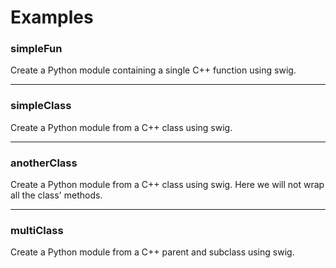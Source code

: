 Examples
===

### simpleFun
Create a Python module containing a single C++ function using swig.
___
### simpleClass
Create a Python module from a C++ class using swig.
___
### anotherClass
Create a Python module from a C++ class using swig.
Here we will not wrap all the class' methods.
___
### multiClass
Create a Python module from a C++ parent and subclass using swig.
